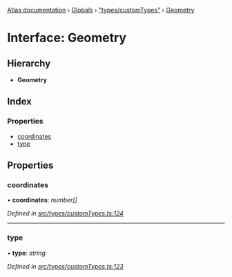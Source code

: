 [Atlas documentation](../README.md) › [Globals](../globals.md) › ["types/customTypes"](../modules/_types_customtypes_.md) › [Geometry](_types_customtypes_.geometry.md)

# Interface: Geometry

## Hierarchy

* **Geometry**

## Index

### Properties

* [coordinates](_types_customtypes_.geometry.md#coordinates)
* [type](_types_customtypes_.geometry.md#type)

## Properties

###  coordinates

• **coordinates**: *number[]*

*Defined in [src/types/customTypes.ts:124](https://github.com/chronark/atlas/blob/7f0bbb7/src/types/customTypes.ts#L124)*

___

###  type

• **type**: *string*

*Defined in [src/types/customTypes.ts:123](https://github.com/chronark/atlas/blob/7f0bbb7/src/types/customTypes.ts#L123)*

